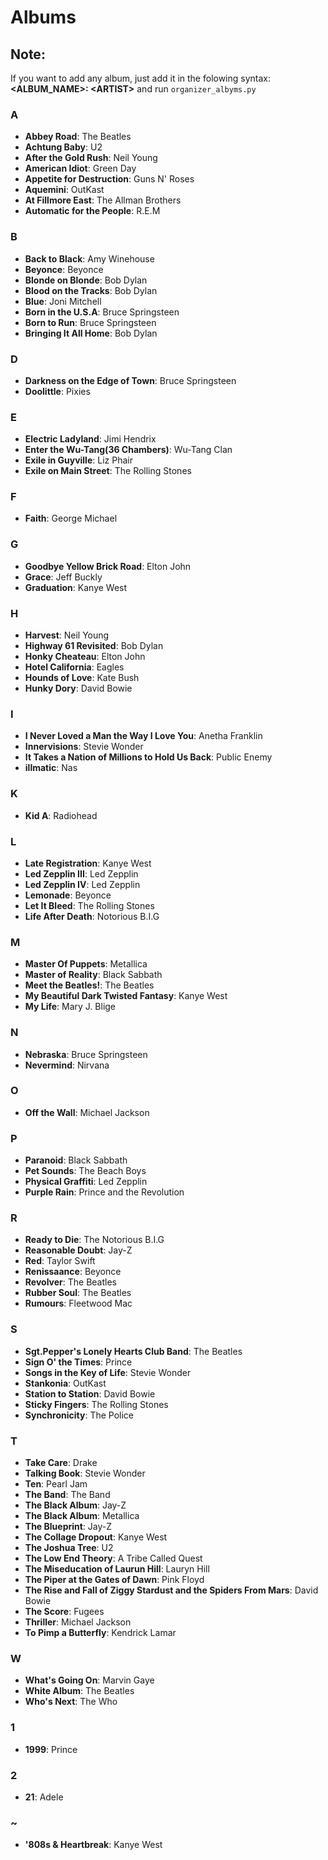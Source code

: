 # Albums
## Note: 
If you want to add any album, just add it in the folowing syntax:**\<ALBUM_NAME\>: \<ARTIST\>** and run `organizer_albyms.py`

### A
 - **Abbey Road**: The Beatles
 - **Achtung Baby**: U2
 - **After the Gold Rush**: Neil Young
 - **American Idiot**: Green Day
 - **Appetite for Destruction**: Guns N' Roses
 - **Aquemini**: OutKast
 - **At Fillmore East**: The Allman Brothers
 - **Automatic for the People**: R.E.M
### B
 - **Back to Black**: Amy Winehouse
 - **Beyonce**: Beyonce
 - **Blonde on Blonde**: Bob Dylan
 - **Blood on the Tracks**: Bob Dylan
 - **Blue**: Joni Mitchell
 - **Born in the U.S.A**: Bruce Springsteen
 - **Born to Run**: Bruce Springsteen
 - **Bringing It All Home**: Bob Dylan
### D
 - **Darkness on the Edge of Town**: Bruce Springsteen
 - **Doolittle**: Pixies
### E
 - **Electric Ladyland**: Jimi Hendrix
 - **Enter the Wu-Tang(36 Chambers)**: Wu-Tang Clan
 - **Exile in Guyville**: Liz Phair
 - **Exile on Main Street**: The Rolling Stones
### F
 - **Faith**: George Michael
### G
 - **Goodbye Yellow Brick Road**: Elton John
 - **Grace**: Jeff Buckly
 - **Graduation**: Kanye West
### H
 - **Harvest**: Neil Young
 - **Highway 61 Revisited**: Bob Dylan
 - **Honky Cheateau**: Elton John
 - **Hotel California**: Eagles
 - **Hounds of Love**: Kate Bush
 - **Hunky Dory**: David Bowie
### I
 - **I Never Loved a Man the Way I Love You**: Anetha Franklin
 - **Innervisions**: Stevie Wonder
 - **It Takes a Nation of Millions to Hold Us Back**: Public Enemy
 - **illmatic**: Nas
### K
 - **Kid A**: Radiohead
### L
 - **Late Registration**: Kanye West
 - **Led Zepplin III**: Led Zepplin
 - **Led Zepplin IV**: Led Zepplin
 - **Lemonade**: Beyonce
 - **Let It Bleed**: The Rolling Stones
 - **Life After Death**: Notorious B.I.G
### M
 - **Master Of Puppets**: Metallica
 - **Master of Reality**: Black Sabbath
 - **Meet the Beatles!**: The Beatles
 - **My Beautiful Dark Twisted Fantasy**: Kanye West
 - **My Life**: Mary J. Blige
### N
 - **Nebraska**: Bruce Springsteen
 - **Nevermind**: Nirvana
### O
 - **Off the Wall**: Michael Jackson
### P
 - **Paranoid**: Black Sabbath
 - **Pet Sounds**: The Beach Boys
 - **Physical Graffiti**: Led Zepplin
 - **Purple Rain**: Prince and the Revolution
### R
 - **Ready to Die**: The Notorious B.I.G
 - **Reasonable Doubt**: Jay-Z
 - **Red**: Taylor Swift
 - **Renissaance**: Beyonce
 - **Revolver**: The Beatles
 - **Rubber Soul**: The Beatles
 - **Rumours**: Fleetwood Mac
### S
 - **Sgt.Pepper's Lonely Hearts Club Band**: The Beatles
 - **Sign O' the Times**: Prince
 - **Songs in the Key of Life**: Stevie Wonder
 - **Stankonia**: OutKast
 - **Station to Station**: David Bowie
 - **Sticky Fingers**: The Rolling Stones
 - **Synchronicity**: The Police
### T
 - **Take Care**: Drake
 - **Talking Book**: Stevie Wonder
 - **Ten**: Pearl Jam
 - **The Band**: The Band
 - **The Black Album**: Jay-Z
 - **The Black Album**: Metallica
 - **The Blueprint**: Jay-Z
 - **The Collage Dropout**: Kanye West
 - **The Joshua Tree**: U2
 - **The Low End Theory**: A Tribe Called Quest
 - **The Miseducation of Laurun Hill**: Lauryn Hill
 - **The Piper at the Gates of Dawn**: Pink Floyd
 - **The Rise and Fall of Ziggy Stardust and the Spiders From Mars**: David Bowie
 - **The Score**: Fugees
 - **Thriller**: Michael Jackson
 - **To Pimp a Butterfly**: Kendrick Lamar
### W
 - **What's Going On**: Marvin Gaye
 - **White Album**: The Beatles
 - **Who's Next**: The Who
### 1
 - **1999**: Prince
### 2
 - **21**: Adele
### ~
 - **'808s & Heartbreak**: Kanye West
